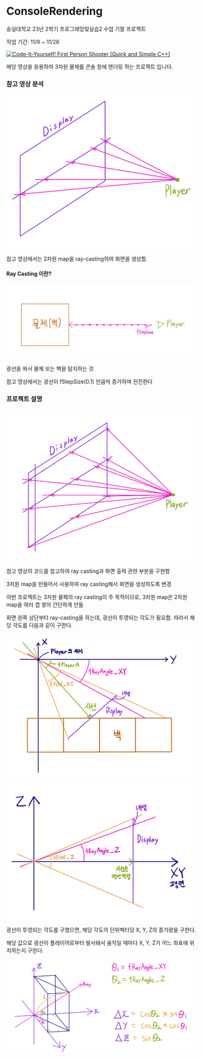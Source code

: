 # ConsoleRendering

숭실대학교  23년 2학기 프로그래밍및실습2 수업 기말 프로젝트

작업 기간: 11/9 ~ 11/26

[![Code-It-Yourself! First Person Shooter (Quick and Simple C++)](https://img.youtube.com/vi/xW8skO7MFYw/0.jpg)](https://www.youtube.com/watch?v=xW8skO7MFYw)

해당 영상을 응용하여 3차원 물체를 콘솔 창에 렌더링 하는 프로젝트 입니다.

### 참고 영상 분석

![원본프로젝트분석1](https://github.com/9dyy/ConsoleRendering/blob/main/%EA%B8%B0%EC%A1%B4%ED%94%84%EB%A1%9C%EC%A0%9D%ED%8A%B8.png)

참고 영상에서는 2차원 map을 ray-casting하여 화면을 생성함.

#### Ray Casting 이란?
![RayCasting](https://github.com/9dyy/ConsoleRendering/blob/main/raycasting.png)

광선을 쏴서 물체 또는 벽을 탐지하는 것

참고 영상에서는 광선이 fStepSize(0.1) 만큼씩 증가하며 전진한다


### 프로젝트 설명
![NewProject](https://github.com/9dyy/ConsoleRendering/blob/main/%EC%83%88%ED%94%84%EB%A1%9C%EC%A0%9D%ED%8A%B8.png)

참고 영상의 코드를 참고하여 ray casting과 화면 출력 관련 부분을 구현함

3차원 map을 만들어서 사용하여 ray casting해서 화면을 생성하도록 변경

이번 프로젝트는 3차원 물체의 ray casting이 주 목적이므로, 3차원 map은 2차원 map을 여러 겹 쌓아 간단하게 만듦

화면 왼쪽 상단부터 ray-casting을 하는데, 광선이 투영되는 각도가 필요함. 따라서 해당 각도를 다음과 같이 구한다.

![참고영상구현부](https://github.com/9dyy/ConsoleRendering/blob/main/fRayAngle_XY.png)

![프로젝트추가한부분](https://github.com/9dyy/ConsoleRendering/blob/main/fRayAngle_Z%20.png)

광선이 투영되는 각도를 구했으면, 해당 각도의 단위벡터당 X, Y, Z의 증가량을 구한다.

해당 값으로 광선이 플레이어로부터 발사돼서 움직일 때마다  X, Y, Z가 어느 좌표에 위치하는지 구한다.

![unitVector구하기](https://github.com/9dyy/ConsoleRendering/blob/main/unitvector.png)
